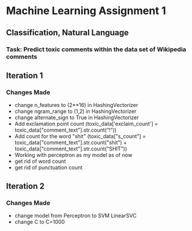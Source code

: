 # Machine Learning Assignment 1
## Classification, Natural Language
### Task: Predict toxic comments within the data set of Wikipedia comments

## Iteration 1
### Changes Made
* change n_features to (2**16) in HashingVectorizer
* change ngram_range to (1,2) in HashingVectorizer
* change alternate_sign to True in HashingVectorizer
* Add exclamation point count (toxic_data['exclaim_count'] = toxic_data["comment_text"].str.count(“\!”))
* Add count for the word "shit" (toxic_data["s_count"] = toxic_data["comment_text"].str.count("shit") + toxic_data["comment_text"].str.count("SHIT"))
* Working with perceptron as my model as of now
* get rid of word count
* get rid of punctuation count

## Iteration 2
### Changes Made
* change model from Perceptron to SVM LinearSVC
* change C to C=1000
